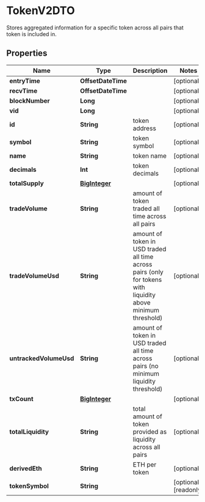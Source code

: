 

# TokenV2DTO

Stores aggregated information for a specific token across all pairs that token is included in.

## Properties

Name | Type | Description | Notes
------------ | ------------- | ------------- | -------------
**entryTime** | **OffsetDateTime** |  |  [optional]
**recvTime** | **OffsetDateTime** |  |  [optional]
**blockNumber** | **Long** |  |  [optional]
**vid** | **Long** |  |  [optional]
**id** | **String** | token address |  [optional]
**symbol** | **String** | token symbol |  [optional]
**name** | **String** | token name |  [optional]
**decimals** | **Int** | token decimals |  [optional]
**totalSupply** | [**BigInteger**](BigInteger.md) |  |  [optional]
**tradeVolume** | **String** | amount of token traded all time across all pairs |  [optional]
**tradeVolumeUsd** | **String** | amount of token in USD traded all time across pairs (only for tokens with liquidity above minimum threshold) |  [optional]
**untrackedVolumeUsd** | **String** | amount of token in USD traded all time across pairs (no minimum liquidity threshold) |  [optional]
**txCount** | [**BigInteger**](BigInteger.md) |  |  [optional]
**totalLiquidity** | **String** | total amount of token provided as liquidity across all pairs |  [optional]
**derivedEth** | **String** | ETH per token |  [optional]
**tokenSymbol** | **String** |  |  [optional] [readonly]



